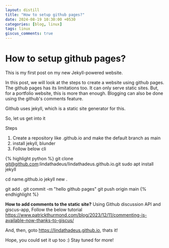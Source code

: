 ```yaml
---
layout: distill
title: "How to setup github pages?"
date: 2024-08-19 10:30:00 +0530
categories: [blog, linux]
tags: linux
giscus_comments: true
---
```


# How to setup github pages?

This is my first post on my new Jekyll-powered website. 

In this post, we will look at the steps to create a website using github pages.
The github pages has its limitations too. It can only serve static sites. But, for a portfolio website, this is more than enough. Blogging can also be done using the github's comments feature.

Github uses jekyll, which is a static site generator for this.

So, let us get into it

Steps

1. Create a repository like <username>.github.io and make the default branch as main
2. install jekyll, blunder
3. Follow below cli

{% highlight python %}
git clone git@github.com:lindathadeus/lindathadeus.github.io.git
sudo apt install jekyll

cd name.github.io
jekyll new .

git add .
git commit -m "hello github pages"
git push origin main
{% endhighlight %}

**How to add comments to the static site?**
Using Github discussion API and giscus-app, Follow the below tutorial
https://www.patrickthurmond.com/blog/2023/12/11/commenting-is-available-now-thanks-to-giscus/


And, then, goto https://lindathadeus.github.io, thats it!

Hope, you could set it up too :)
Stay tuned for more!
